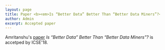 ```yaml
---
layout: page
title: Paper <b><em>Is “Better Data” Better Than “Better Data Miners”?</em></b> is accepted in ICSE
author: Admin
excerpt: Accepted paper
---
```

Amritanshu's [paper](https://arxiv.org/pdf/1705.03697.pdf) _Is “Better Data” Better Than “Better Data Miners”?_ is accetped by ICSE'18.
